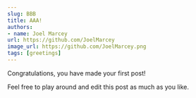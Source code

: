 ```yaml
---
slug: BBB
title: AAA!
authors:
- name: Joel Marcey
url: https://github.com/JoelMarcey
image_url: https://github.com/JoelMarcey.png
tags: [greetings]
---
```


Congratulations, you have made your first post!

Feel free to play around and edit this post as much as you like.